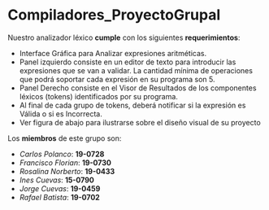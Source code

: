 # Compiladores_ProyectoGrupal

Nuestro analizador léxico **cumple** con los siguientes **requerimientos**:

* Interface Gráfica para Analizar expresiones aritméticas.
* Panel izquierdo consiste en un editor de texto para introducir las expresiones que se van a validar. La cantidad mínima de operaciones que podrá soportar cada expresión en su programa son 5.
* Panel Derecho consiste en el Visor de Resultados de los componentes léxicos (tokens) identificados por su programa.
* Al final de cada grupo de tokens, deberá notificar si la expresión es Válida o si es Incorrecta.
* Ver figura de abajo para ilustrarse sobre el diseño visual de su proyecto

Los **miembros** de este grupo son:
* *Carlos Polanco*: **19-0728**
* *Francisco Florian*: **19-0730**
* *Rosalina Norberto*: **19-0433**
* *Ines Cuevas*: **15-0790**
* *Jorge Cuevas*: **19-0459**
* *Rafael Batista*: **19-0702**
